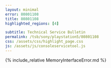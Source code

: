 ```yaml
---
layout: minimal
error: 80801108
title: 80801108
highlighted_regions: [4]

subtitle: Technical Service Bulletin
permalink: /tsb/sony/playstation5/80801108
css: /assets/css/highlight_page.css
js: /assets/js/consoleservicetool.js
---
```


{% include_relative MemoryInterfaceError.md %}

